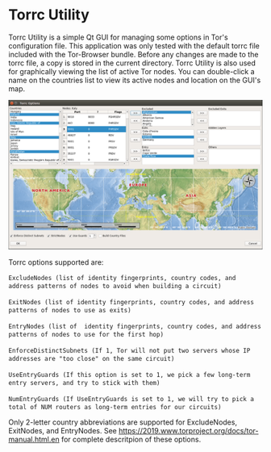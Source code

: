 # Torrc Utility
Torrc Utility is a simple Qt GUI for managing some options in Tor's configuration file. This application was only tested with the default torrc file included with the Tor-Browser bundle. Before any changes are made to the torrc file, a copy is stored in the current directory. Torrc Utility is also used for graphically viewing the list of active Tor nodes. You can double-click a name on the countries list to view its active nodes and location on the GUI's map. 



![Alt text](torrc_utility_gui.png?raw=true "Torrc Utility")



Torrc options supported are:

	ExcludeNodes (list of identity fingerprints, country codes, and address patterns of nodes to avoid when building a circuit)

	ExitNodes (list of identity fingerprints, country codes, and address patterns of nodes to use as exits) 

	EntryNodes (list of  identity fingerprints, country codes, and address patterns of nodes to use for the first hop) 

	EnforceDistinctSubnets (If 1, Tor will not put two servers whose IP addresses are "too close" on the same circuit)

	UseEntryGuards (If this option is set to 1, we pick a few long-term entry servers, and try to stick with them)

	NumEntryGuards (If UseEntryGuards is set to 1, we will try to pick a total of NUM routers as long-term entries for our circuits)


Only 2-letter country abbreviations are supported for ExcludeNodes, ExitNodes, and EntryNodes. See https://2019.www.torproject.org/docs/tor-manual.html.en for complete descritpion of these options.






